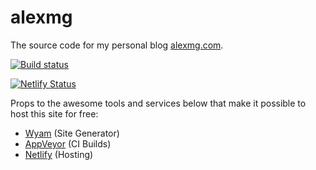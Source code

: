 alexmg
======

The source code for my personal blog [alexmg.com](https://alexmg.com).

[![Build status](https://ci.appveyor.com/api/projects/status/pec3a737patyhikg/branch/master?svg=true)](https://ci.appveyor.com/project/alexmg/alexmg/branch/master)

[![Netlify Status](https://api.netlify.com/api/v1/badges/0a23b8c5-dde7-448c-a30a-87420180730c/deploy-status)](https://app.netlify.com/sites/alexmg/deploys)

Props to the awesome tools and services below that make it possible to host this site for free:

- [Wyam](https://wyam.io/) (Site Generator)
- [AppVeyor](http://www.appveyor.com) (CI Builds)
- [Netlify](http://www.netlify.com) (Hosting)
